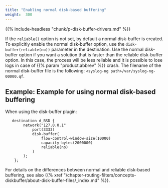 ```yaml
---
title: "Enabling normal disk-based buffering"
weight:  300
---
```

<!-- DISCLAIMER: This file is based on the syslog-ng Open Source Edition documentation https://github.com/balabit/syslog-ng-ose-guides/commit/2f4a52ee61d1ea9ad27cb4f3168b95408fddfdf2 and is used under the terms of The syslog-ng Open Source Edition Documentation License. The file has been modified by Axoflow. -->

{{% include-headless "chunk/p-disk-buffer-drivers.md" %}}

If the `reliable()` option is not set, by default a normal disk-buffer is created. To explicitly enable the normal disk-buffer option, use the `disk-buffer(reliable(no))` parameter in the destination. Use the normal disk-buffer option if you want a solution that is faster than the reliable disk-buffer option. In this case, the process will be less reliable and it is possible to lose logs in case of {{% param "product.abbrev" %}} crash. The filename of the normal disk-buffer file is the following: `<syslog-ng path>/var/syslog-ng-00000.qf`.


## Example: Example for using normal disk-based buffering

When using the disk-buffer plugin:

```shell
   destination d_BSD {
        network("127.0.0.1"
            port(3333)
            disk-buffer(
                flow-control-window-size(10000)
                capacity-bytes(2000000)
                reliable(no)
            )
        );
    }; 
```


For details on the differences between normal and reliable disk-based buffering, see also {{% xref "/chapter-routing-filters/concepts-diskbuffer/about-disk-buffer-files/_index.md" %}}.
